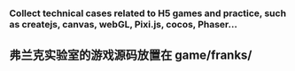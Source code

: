 ### Collect technical cases related to H5 games and practice, such as createjs, canvas, webGL, Pixi.js, cocos, Phaser...



## 弗兰克实验室的游戏源码放置在  game/franks/  